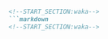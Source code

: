<!--START_SECTION:waka-->
```markdown
<!--START_SECTION:waka-->
```markdown
<!--START_SECTION:waka-->
